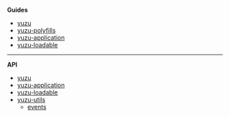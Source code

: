 **Guides**

- [yuzu](packages/yuzu/)
- [yuzu-polyfills](packages/polyfills/)
- [yuzu-application](packages/application/)
- [yuzu-loadable](packages/loadable/)

---

**API**

- [yuzu](packages/yuzu/api/)
  <!-- yuzu -->
- [yuzu-application](packages/application/api/)
  <!-- yuzu-application -->
- [yuzu-loadable](packages/loadable/api/index)
  <!-- yuzu-loadable -->
- [yuzu-utils](packages/utils/api/index)
  - [events](packages/yuzu-utils/api/events)
